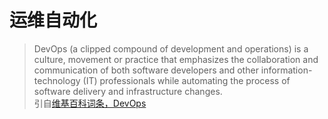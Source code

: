 #	运维自动化

>	DevOps (a clipped compound of development and operations) is a culture, movement or practice that emphasizes the collaboration and communication of both software developers and other information-technology (IT) professionals while automating the process of software delivery and infrastructure changes.  
>	引自[维基百科词条，DevOps](https://en.wikipedia.org/wiki/DevOps)
